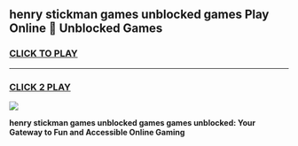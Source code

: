 
## henry stickman games unblocked games Play Online 👋 Unblocked Games
<h3>
<a href="https://premium.freeplayer.one?title=henry_stickman_games_unblocked_games&ref=19F">CLICK TO PLAY</a></h3>
<hr>

<h3>
<a href="https://premium.freeplayer.one?title=henry_stickman_games_unblocked_games&ref=19F">CLICK 2 PLAY</a>
  
</h3>

<a href="https://premium.freeplayer.one?title=henry_stickman_games_unblocked_games&ref=19F"><img src="https://clearcache.store/games.png"></a>


**henry stickman games unblocked games games unblocked: Your Gateway to Fun and Accessible Online Gaming**
